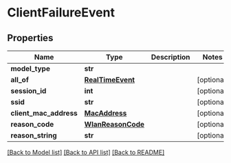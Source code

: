 # ClientFailureEvent

## Properties
Name | Type | Description | Notes
------------ | ------------- | ------------- | -------------
**model_type** | **str** |  | 
**all_of** | [**RealTimeEvent**](RealTimeEvent.md) |  | [optional] 
**session_id** | **int** |  | [optional] 
**ssid** | **str** |  | [optional] 
**client_mac_address** | [**MacAddress**](MacAddress.md) |  | [optional] 
**reason_code** | [**WlanReasonCode**](WlanReasonCode.md) |  | [optional] 
**reason_string** | **str** |  | [optional] 

[[Back to Model list]](../README.md#documentation-for-models) [[Back to API list]](../README.md#documentation-for-api-endpoints) [[Back to README]](../README.md)

